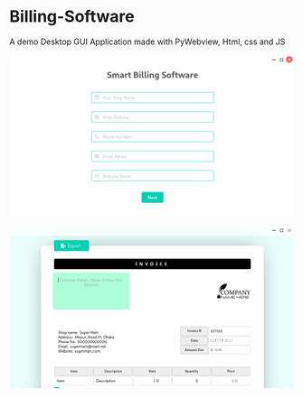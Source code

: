 # Billing-Software
A demo Desktop GUI Application made with PyWebview, Html, css and JS

![alt screenshot 1](https://github.com/TanimSk/Billing-Software/blob/main/screenshots/p1.png "screenshot")


![alt screenshot 2](https://github.com/TanimSk/Billing-Software/blob/main/screenshots/p2.png "screenshot")
